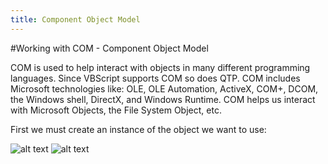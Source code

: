 ```yaml
---
title: Component Object Model
---
```


#Working with COM - Component Object Model

COM is used to help interact with objects in many different programming languages. Since VBScript supports COM so does QTP. COM includes Microsoft technologies like: OLE, OLE Automation, ActiveX, COM+, DCOM, the Windows shell, DirectX, and Windows Runtime. COM helps us interact with Microsoft Objects, the File System Object, etc.

First we must create an instance of the object we want to use:

![alt text](https://cloud.githubusercontent.com/assets/10998057/10380785/a94eb7ac-6ddb-11e5-876e-ed0e1168ac6b.PNG "User")
![alt text](https://cloud.githubusercontent.com/assets/10998057/10380818/d9121a92-6ddb-11e5-8388-8ff1453ed118.PNG "User")



